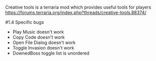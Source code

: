 ﻿Creative tools is a terraria mod which provides useful tools for players
https://forums.terraria.org/index.php?threads/creative-tools.88374/

#1.4 Specific bugs
- Play Music doesn't work
- Copy Code doesn't work
- Open File Dialog doesn't work
- Toggle Invasion doesn't work
- DownedBoss toggle list is unordered
